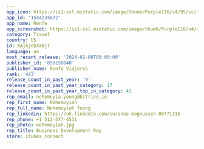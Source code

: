 ```yaml
---
app_icon: https://is1-ssl.mzstatic.com/image/thumb/Purple116/v4/95/cc/39/95cc39fd-65a1-8267-8f55-bdb25ed594dd/AppIcon-0-0-1x_U007emarketing-0-7-0-0-85-220.png/1024x1024bb.png
app_id: '1544224672'
app_name: Renfe
app_screenshot: https://is1-ssl.mzstatic.com/image/thumb/Purple116/v4/49/7a/c1/497ac1c9-641b-5947-4eb1-27892d131678/4dee6b02-67d7-4e4a-b8ab-076889c06bbc_IOS-pantalla-inicio-generica2023.jpg/1284x2778bb.png
category: Travel
country: US
id: XAjkjebXXAjT
language: en
most_recent_release: '2024-02-08T00:00:00'
publisher_id: '859158040'
publisher_name: Renfe Viajeros
rank: '443'
release_count_in_past_year: '9'
release_count_in_past_year_category: 17
release_count_in_past_year_top_in_category: 42
rep_email: nehemoyia.young@bitrise.io
rep_first_name: Nehemoyiah
rep_full_name: Nehemoyiah Young
rep_linkedin: https://uk.linkedin.com/in/anna-magnussen-0977131b
rep_phone: +1 512-577-4531
rep_photo: nehemoyiah.jpg
rep_title: Business Development Rep
store: itunes_connect
---
```


